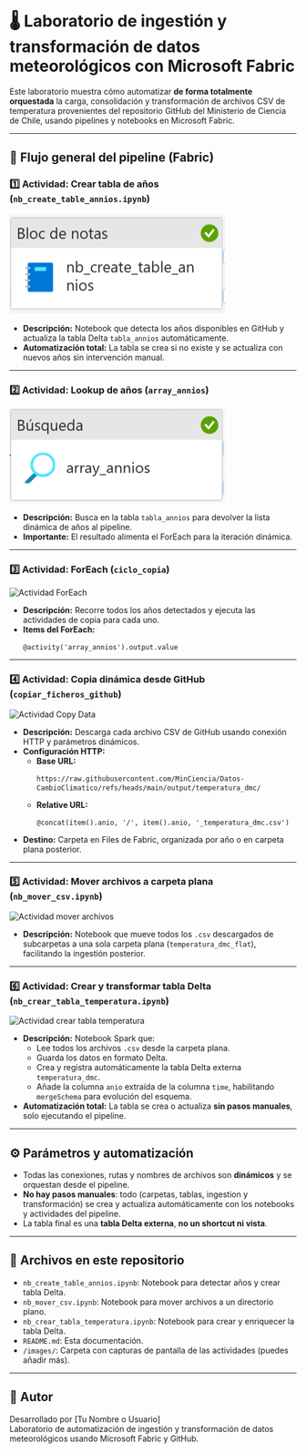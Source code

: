 # 🌡️ Laboratorio de ingestión y transformación de datos meteorológicos con Microsoft Fabric

Este laboratorio muestra cómo automatizar **de forma totalmente orquestada** la carga, consolidación y transformación de archivos CSV de temperatura provenientes del repositorio GitHub del Ministerio de Ciencia de Chile, usando pipelines y notebooks en Microsoft Fabric.

---

## 🔗 **Flujo general del pipeline (Fabric)**

### 1️⃣ Actividad: Crear tabla de años (`nb_create_table_annios.ipynb`)

![Actividad crear tabla de años](images/actividad_tabla_annios.png)

- **Descripción:** Notebook que detecta los años disponibles en GitHub y actualiza la tabla Delta `tabla_annios` automáticamente.
- **Automatización total:** La tabla se crea si no existe y se actualiza con nuevos años sin intervención manual.

---

### 2️⃣ Actividad: Lookup de años (`array_annios`)

![Actividad lookup](images/actividad_lookup_annios.png)

- **Descripción:** Busca en la tabla `tabla_annios` para devolver la lista dinámica de años al pipeline.
- **Importante:** El resultado alimenta el ForEach para la iteración dinámica.

---

### 3️⃣ Actividad: ForEach (`ciclo_copia`)

![Actividad ForEach](images/actividad_foreach.png)

- **Descripción:** Recorre todos los años detectados y ejecuta las actividades de copia para cada uno.
- **Items del ForEach:**  
  ```plaintext
  @activity('array_annios').output.value
  ```

---

### 4️⃣ Actividad: Copia dinámica desde GitHub (`copiar_ficheros_github`)

![Actividad Copy Data](images/actividad_copy_github.png)

- **Descripción:** Descarga cada archivo CSV de GitHub usando conexión HTTP y parámetros dinámicos.
- **Configuración HTTP:**
  - **Base URL:**  
    ```
    https://raw.githubusercontent.com/MinCiencia/Datos-CambioClimatico/refs/heads/main/output/temperatura_dmc/
    ```
  - **Relative URL:**  
    ```
    @concat(item().anio, '/', item().anio, '_temperatura_dmc.csv')
    ```
- **Destino:** Carpeta en Files de Fabric, organizada por año o en carpeta plana posterior.

---

### 5️⃣ Actividad: Mover archivos a carpeta plana (`nb_mover_csv.ipynb`)

![Actividad mover archivos](images/actividad_mover_csv.png)

- **Descripción:** Notebook que mueve todos los `.csv` descargados de subcarpetas a una sola carpeta plana (`temperatura_dmc_flat`), facilitando la ingestión posterior.

---

### 6️⃣ Actividad: Crear y transformar tabla Delta (`nb_crear_tabla_temperatura.ipynb`)

![Actividad crear tabla temperatura](images/actividad_tabla_temperatura.png)

- **Descripción:** Notebook Spark que:
  - Lee todos los archivos `.csv` desde la carpeta plana.
  - Guarda los datos en formato Delta.
  - Crea y registra automáticamente la tabla Delta externa `temperatura_dmc`.
  - Añade la columna `anio` extraída de la columna `time`, habilitando `mergeSchema` para evolución del esquema.
- **Automatización total:** La tabla se crea o actualiza **sin pasos manuales**, solo ejecutando el pipeline.

---

## ⚙️ **Parámetros y automatización**

- Todas las conexiones, rutas y nombres de archivos son **dinámicos** y se orquestan desde el pipeline.
- **No hay pasos manuales**: todo (carpetas, tablas, ingestion y transformación) se crea y actualiza automáticamente con los notebooks y actividades del pipeline.
- La tabla final es una **tabla Delta externa**, **no un shortcut ni vista**.

---

## 📂 **Archivos en este repositorio**

- `nb_create_table_annios.ipynb`: Notebook para detectar años y crear tabla Delta.
- `nb_mover_csv.ipynb`: Notebook para mover archivos a un directorio plano.
- `nb_crear_tabla_temperatura.ipynb`: Notebook para crear y enriquecer la tabla Delta.
- `README.md`: Esta documentación.
- `/images/`: Carpeta con capturas de pantalla de las actividades (puedes añadir más).

---

## 🚀 Autor

Desarrollado por [Tu Nombre o Usuario]  
Laboratorio de automatización de ingestión y transformación de datos meteorológicos usando Microsoft Fabric y GitHub.
